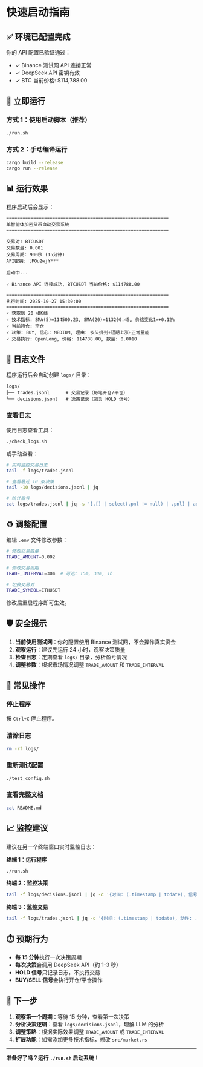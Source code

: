 # 快速启动指南

## ✅ 环境已配置完成

你的 API 配置已验证通过：
- ✓ Binance 测试网 API 连接正常
- ✓ DeepSeek API 密钥有效
- ✓ BTC 当前价格: $114,788.00

## 🚀 立即运行

### 方式 1：使用启动脚本（推荐）

```bash
./run.sh
```

### 方式 2：手动编译运行

```bash
cargo build --release
cargo run --release
```

## 📊 运行效果

程序启动后会显示：

```
============================================================
单智能体加密货币自动交易系统
============================================================

交易对: BTCUSDT
交易数量: 0.001
交易周期: 900秒 (15分钟)
API密钥: tFOu2wjY***

启动中...

✓ Binance API 连接成功, BTCUSDT 当前价格: $114788.00

============================================================
执行时间: 2025-10-27 15:30:00
============================================================
✓ 获取到 20 根K线
✓ 技术指标: SMA(5)=114500.23, SMA(20)=113200.45, 价格变化1=+0.12%
✓ 当前持仓: 空仓
✓ 决策: BUY, 信心: MEDIUM, 理由: 多头排列+短期上涨+正常量能
✓ 交易执行: OpenLong, 价格: 114788.00, 数量: 0.0010
```

## 📁 日志文件

程序运行后会自动创建 `logs/` 目录：

```
logs/
├── trades.jsonl      # 交易记录（每笔开仓/平仓）
└── decisions.jsonl   # 决策记录（包含 HOLD 信号）
```

### 查看日志

使用日志查看工具：

```bash
./check_logs.sh
```

或手动查看：

```bash
# 实时监控交易日志
tail -f logs/trades.jsonl

# 查看最近 10 条决策
tail -10 logs/decisions.jsonl | jq

# 统计盈亏
cat logs/trades.jsonl | jq -s '[.[] | select(.pnl != null) | .pnl] | add'
```

## ⚙️ 调整配置

编辑 `.env` 文件修改参数：

```bash
# 修改交易数量
TRADE_AMOUNT=0.002

# 修改交易周期
TRADE_INTERVAL=30m  # 可选: 15m, 30m, 1h

# 切换交易对
TRADE_SYMBOL=ETHUSDT
```

修改后重启程序即可生效。

## 🛡️ 安全提示

1. **当前使用测试网**：你的配置使用 Binance 测试网，不会操作真实资金
2. **观察运行**：建议先运行 24 小时，观察决策质量
3. **检查日志**：定期查看 `logs/` 目录，分析盈亏情况
4. **调整参数**：根据市场情况调整 `TRADE_AMOUNT` 和 `TRADE_INTERVAL`

## 🔧 常见操作

### 停止程序

按 `Ctrl+C` 停止程序。

### 清除日志

```bash
rm -rf logs/
```

### 重新测试配置

```bash
./test_config.sh
```

### 查看完整文档

```bash
cat README.md
```

## 📈 监控建议

建议在另一个终端窗口实时监控日志：

**终端 1：运行程序**
```bash
./run.sh
```

**终端 2：监控决策**
```bash
tail -f logs/decisions.jsonl | jq -c '{时间: (.timestamp | todate), 信号: .decision.signal, 理由: .decision.reason}'
```

**终端 3：监控交易**
```bash
tail -f logs/trades.jsonl | jq -c '{时间: (.timestamp | todate), 动作: .action, 价格: .price, 盈亏: .pnl}'
```

## ⏱️ 预期行为

- **每 15 分钟**执行一次决策周期
- **每次决策**会调用 DeepSeek API（约 1-3 秒）
- **HOLD 信号**只记录日志，不执行交易
- **BUY/SELL 信号**会执行开仓/平仓操作

## 🎯 下一步

1. **观察第一个周期**：等待 15 分钟，查看第一次决策
2. **分析决策逻辑**：查看 `logs/decisions.jsonl`，理解 LLM 的分析
3. **调整策略**：根据实际效果调整 `TRADE_AMOUNT` 或 `TRADE_INTERVAL`
4. **扩展功能**：如需添加更多技术指标，修改 `src/market.rs`

---

**准备好了吗？运行 `./run.sh` 启动系统！**
